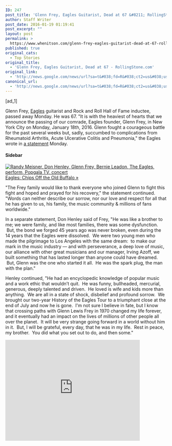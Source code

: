 ```yaml
---
ID: 247
post_title: 'Glenn Frey, Eagles Guitarist, Dead at 67 &#8211; RollingStone.com'
author: Staff Writer
post_date: 2016-01-19 01:19:41
post_excerpt: ""
layout: post
permalink: >
  https://www.whenitson.com/glenn-frey-eagles-guitarist-dead-at-67-rollingstone-com/
published: true
original_cats:
  - Top Stories
original_title:
  - 'Glenn Frey, Eagles Guitarist, Dead at 67 - RollingStone.com'
original_link:
  - 'http://news.google.com/news/url?sa=t&#038;fd=R&#038;ct2=us&#038;usg=AFQjCNGwdn8tH5WBagNY7cWA8kaiZGZg0w&#038;clid=c3a7d30bb8a4878e06b80cf16b898331&#038;cid=52779033036290&#038;ei=LI-dVuiSJonIwAGXhIyIAQ&#038;url=http://www.rollingstone.com/music/news/glenn-frey-eagles-guitarist-dead-at-67-20160118'
canonical_url:
  - 'http://news.google.com/news/url?sa=t&#038;fd=R&#038;ct2=us&#038;usg=AFQjCNGwdn8tH5WBagNY7cWA8kaiZGZg0w&#038;clid=c3a7d30bb8a4878e06b80cf16b898331&#038;cid=52779033036290&#038;ei=LI-dVuiSJonIwAGXhIyIAQ&#038;url=http://www.rollingstone.com/music/news/glenn-frey-eagles-guitarist-dead-at-67-20160118'
---
```

 [ad_1]
<br><div readability="198.85510948905">
                <p>Glenn Frey, <a href="http://www.rollingstone.com/music/artists/eagles">Eagles</a> guitarist and Rock and Roll Hall of Fame inductee, passed away Monday. He was 67. "<span class="s1">It is with the heaviest of hearts that we announce the passing of our comrade, Eagles founder, Glenn Frey, in New York City on Monday, January 18th, 2016. </span>Glenn fought a courageous battle for the past several weeks but, sadly, succumbed to complications from Rheumatoid Arthritis, Acute Ulcerative Colitis and Pneumonia," the Eagles wrote in <a href="http://eagles.com/news/266763" target="_blank">a statement</a> Monday.</p>
<aside class="related-article"><h4>Sidebar</h4>
    <a href="http://www.rollingstone.com/music/features/chips-off-the-old-buffalo-perched-on-the-million-dollar-border-between-boredom-and-laidbackness-the-eagles-perceive-a-hardening-of-the-artistry-and-the-industry-19750925" data-track="" data-track-action="Tap Sidebar" data-track-label="/music/features/chips-off-the-old-buffalo-perched-on-the-million-dollar-border-between-boredom-and-laidbackness-the-eagles-perceive-a-hardening-of-the-artistry-and-the-industry-19750925">
        <div class="image-holder">    <img src="http://www.whenitson.com/wp-content/uploads/2016/01/Glenn-Frey-Eagles-Guitarist-Dead-at-67-RollingStonecom.jpg" alt="Randy Meisner, Don Henley, Glenn Frey, Bernie Leadon, The Eagles, perform, Popgala TV, concert" class=""/></div>
        Eagles: Chips Off the Old Buffalo »
    </a>
    
</aside><p>"The Frey family would like to thank everyone who joined Glenn to fight this fight and hoped and prayed for his recovery," the statement continued. "Words can neither describe our sorrow, nor our love and respect for all that he has given to us, his family, the music community &amp; millions of fans worldwide."</p>
<p>In a separate statement, Don Henley said of Frey, "He was like a brother to me; we were family, and like most families, there was some dysfunction.  But, the bond we forged 45 years ago was never broken, even during the 14 years that the Eagles were dissolved.  We were two young men who made the pilgrimage to Los Angeles with the same dream:  to make our mark in the music industry — and with perseverance, a deep love of music, our alliance with other great musicians and our manager, Irving Azoff, we built something that has lasted longer than anyone could have dreamed.  But, Glenn was the one who started it all.  He was the spark plug, the man with the plan."  </p>
<p>Henley continued, "He had an encyclopedic knowledge of popular music and a work ethic that wouldn’t quit.  He was funny, bullheaded, mercurial, generous, deeply talented and driven.  He loved is wife and kids more than anything.  We are all in a state of shock, disbelief and profound sorrow.  We brought our two-year History of the Eagles Tour to a triumphant close at the end of July and now he is gone.  I'm not sure I believe in fate, but I know that crossing paths with Glenn Lewis Frey in 1970 changed my life forever, and it eventually had an impact on the lives of millions of other people all over the planet.  It will be very strange going forward in a world without him in it.  But, I will be grateful, every day, that he was in my life.  Rest in peace, my brother.  You did what you set out to do, and then some."</p>
<p><iframe src="https://www.youtube.com/embed/FhH3mRkKDX8" width="420" height="315" frameborder="0" allowfullscreen=""/></p>
<p>Frey recently suffered from "a recurrence of previous intestinal issues, which will require major surgery and a lengthy recovery period," the Eagles announced in November when they <a href="http://www.rollingstone.com/music/news/eagles-postpone-kennedy-center-honors-due-to-glenn-freys-surgery-20151107">postponed</a> their Kennedy Center Honors ceremony from December to the following year.</p>
<p>The Detroit-born Frey performed with groups in the Motor City area before relocating to Los Angeles in the late Sixties. Frey would eventually meet and live with J.D. Souther — his partner in the short-lived Longbranch Pennywhistle — and singer-songwriter Jackson Browne. It was Souther who encouraged Linda Ronstadt, his girlfriend at the time, to hire Frey and three other artists - drummer Don Henley, bassist Randy Meisner and guitarist Bernie Leadon - to serve as her backing band during a 1971 tour. When the trek concluded, the Eagles were born.</p>
<p>A year later, the Eagles' inaugural lineup released their 1972 <a href="http://www.rollingstone.com/music/albumreviews/the-eagles-19720622">self-titled LP</a>, featuring the Frey and Browne-penned "Take It Easy" and the Frey-sung "Peaceful Easy Feeling." <em>Eagles</em>, one of <em>Rolling Stone</em>'s <a href="http://www.rollingstone.com/music/lists/500-greatest-albums-of-all-time-20120531/the-eagles-the-eagles-20120524">500 Greatest Albums of All Time</a>, set the band on a trajectory toward being one of the biggest selling acts ever, a reputation cemented the following year with the arrival of <em><a href="http://www.rollingstone.com/music/albumreviews/desperado-19730510">Desperado</a>.</em> The latter album featured multiple hit singles co-written by Frey, including "Tequila Sunrise" and the title track.</p>
<p>"Sometimes I wonder if the other guys in the band know how much I like them. How much of a foundation they are. We never even talk about it. We each have our own spaces. We play sometimes and we fight sometimes," Frey told <em>Rolling Stone</em> in 1975. "I get so caught up in all this – the pressures of being Glenn Frey of the Eagles, the guy who talks a lot – that if Randy or Bernie needed some confidence building, I might be too self-involved to realize it. I worry about that. But even though there's a keg of dynamite that's always sitting there, this band is fairly together. I just figure we can't lose. The longer the Eagles stay together, the better it's gonna be. No matter what. We never expected to get this far, anyway. I thought we'd break up after our first album."</p>
<p>Frey also had a hand in writing the Eagles' "One of These Nights," "Take It to The Limit" and "Lyin' Eyes," with the guitarist contributing lead vocals to the latter. The Eagles would reach their peak in 1976 with their landmark <em><a href="http://www.rollingstone.com/music/albumreviews/hotel-california-19770224">Hotel California</a></em>, with the title track - penned by Frey, Henley and guitarist Don Felder - winning the Grammy for Record of the Year; "Hotel California," like the album's Frey, Henley and Joe Walsh-written "Life in the Fast Lane," would become classic rock staples, and the LP itself would place <a href="http://www.rollingstone.com/music/lists/500-greatest-albums-of-all-time-20120531/the-eagles-hotel-california-20120524">Number 37 on <em>Rolling Stone</em>'s all-time list</a>.</p>
<p>In 1979, the Eagles released <em><a href="http://www.rollingstone.com/music/albumreviews/the-long-run-19791115">The Long Run</a></em>, which featured the last songs they would record together until the 1994 reunion live LP <em><a href="http://www.rollingstone.com/music/albumreviews/hell-freezes-over-19980202">Hell Freezes Over</a></em>. On <em>Long Run</em>, Frey provided vocals on the album's most lasting single, "Heartache Tonight," while also co-writing the title track and the Timothy B. Schmit-sung "I Can't Tell You Why." The following year, a fallout between Frey and Felder ultimately resulted in the group disbanding.</p>
<p><iframe src="https://www.youtube.com/embed/NSXdDS7EnUQ" width="560" height="315" frameborder="0" allowfullscreen=""/></p>
<p>As a solo artist, Frey enjoyed a string of hits that included the <em>Beverly Hills Cop</em> track "The Heat Is On" and "You Belong to the City," a song penned for <em>Miami Vice</em>. "City" would go on to take on a second life as a New York anthem thanks to its association with the 1986 World Series-winning New York Mets and Jay Z's Frey-sampling "The City Is Mine." Frey released five solo albums during this period, and also dabbled in acting, appearing in <em>Miami Vice</em> and later <em>Jerry Maguire</em>. That film's director, Cameron Crowe, famously interviewed the Eagles for <a href="http://www.rollingstone.com/music/features/chips-off-the-old-buffalo-perched-on-the-million-dollar-border-between-boredom-and-laidbackness-the-eagles-perceive-a-hardening-of-the-artistry-and-the-industry-19750925">a 1975 <em>Rolling Stone</em> cover story</a>, which would later inspire the filmmaker's 2000 movie <em>Almost Famous</em>.</p>
<p>In 1993, thanks in part to Travis Tritt's attempts to reconcile the Eagles for <a href="https://www.youtube.com/watch?v=HFbCOA0C-1c" target="_blank">the video for his "Take It Easy" cover</a>, the Eagles lineup of Frey, Henley, Felder, Schmit and Walsh reunited for good for 1994's <em>Hell Freezes Over</em>, the title a nod to what it would take to get the Eagles back together. The reunited Eagles toured for nearly six years, with sporadic postponements as Frey dealt with medical issues that would occasionally plague him over the next two decades. In 1998, the Eagles were <a href="https://www.youtube.com/watch?v=_1Bka8wbKwQ" target="_blank">inducted into the Rock and Roll Hall of Fame</a>, with the seven core members performing "Hotel California" and "Take It Easy" together.</p>
<p><iframe src="https://www.youtube.com/embed/IKpay8gumw0" width="420" height="315" frameborder="0" allowfullscreen=""/></p>
<p>In 2007, an Eagles lineup of Frey, Henley, Walsh and Schmit released <em><a href="http://www.rollingstone.com/music/albumreviews/long-road-out-of-eden-20071101">Long Road Out of Eden</a></em>, the band's first full-length LP since <em>The Long Run</em>. That was followed by a critically acclaimed documentary <em>History of the Eagles</em> as well as another long stretch of tour dates. In 2012, Frey released <em>After Hours</em>, his first solo LP in 20 years.</p>
<p>"I don't get up every morning and say, 'God dang! <em>Eagles Greatest Hits</em> is now past 30 million! It's unbelievable!' But, you know, it boggles the mind somewhat," Frey <a href="http://www.rollingstone.com/music/news/exclusive-q-a-glenn-frey-on-his-solo-lp-the-eagles-40th-anniversary-plans-20120323">told <em>Rolling Stone</em> in 2012</a>. "You have to adjust when things like this happen. You just have to keep perspective. As long as I keep taking out the garbage and cleaning up after the dogs and taking the kids to school, I'll have perspective. I don't get to bask in the afterglow much. I told the guys in my band, 'The reason I like coming out there is because people do what I say, and this is the only place where that happens.' It's very gratifying to think that we've found this place and that we are where we are."</p>
<p>In addition to the Eagles' statement - signed by Frey's fellow band members, their management and Frey's family - the group also shared the lyrics to Eagles' "It's Your World Now," a Frey co-written track from their <em>Long Road Out of Eden</em>. "But first a kiss, one glass of wine / Just one more dance while there's still time / My one last wish: someday, you'll see /How hard I tried and how much you meant to me."</p>

                

                

                
                
            </div>
<br>[ad_2]
<br><a href="http://news.google.com/news/url?sa=t&#038;fd=R&#038;ct2=us&#038;usg=AFQjCNGwdn8tH5WBagNY7cWA8kaiZGZg0w&#038;clid=c3a7d30bb8a4878e06b80cf16b898331&#038;cid=52779033036290&#038;ei=LI-dVuiSJonIwAGXhIyIAQ&#038;url=http://www.rollingstone.com/music/news/glenn-frey-eagles-guitarist-dead-at-67-20160118">Source </a>